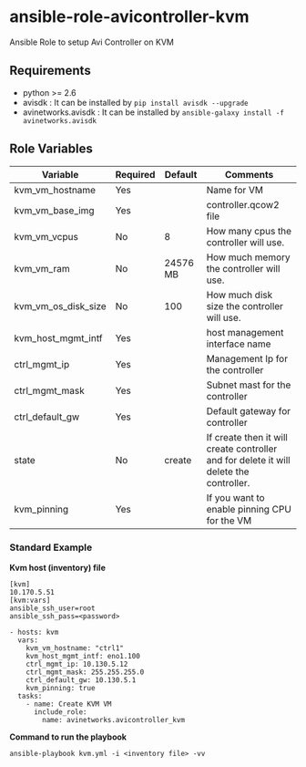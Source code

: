 # ansible-role-avicontroller-kvm
Ansible Role to setup Avi Controller on KVM

Requirements
------------
 - python >= 2.6
 - avisdk : It can be installed by `pip install avisdk --upgrade`
 - avinetworks.avisdk : It can be installed by `ansible-galaxy install -f avinetworks.avisdk` 

Role Variables
--------------

| Variable | Required | Default | Comments |
|----------|----------|---------|----------|
|kvm_vm_hostname|Yes||Name for VM|
|kvm_vm_base_img|Yes||controller.qcow2 file|
|kvm_vm_vcpus|No|8|How many cpus the controller will use.|
|kvm_vm_ram|No|24576 MB|How much memory the controller will use.|
|kvm_vm_os_disk_size|No|100|How much disk size the controller will use.|
|kvm_host_mgmt_intf|Yes||host management interface name|
|ctrl_mgmt_ip|Yes||Management Ip for the controller|
|ctrl_mgmt_mask|Yes||Subnet mast for the controller|
|ctrl_default_gw|Yes||Default gateway for controller|
|state|No|create|If create then it will create controller and for delete it will delete the controller.|
|kvm_pinning|Yes||If you want to enable pinning CPU for the VM|

### Standard Example
<b>Kvm host (inventory) file </b>

```
[kvm]
10.170.5.51
[kvm:vars]
ansible_ssh_user=root
ansible_ssh_pass=<password>
```

```
- hosts: kvm
  vars:
    kvm_vm_hostname: "ctrl1"
    kvm_host_mgmt_intf: eno1.100
    ctrl_mgmt_ip: 10.130.5.12
    ctrl_mgmt_mask: 255.255.255.0
    ctrl_default_gw: 10.130.5.1
    kvm_pinning: true
  tasks:
    - name: Create KVM VM
      include_role:
        name: avinetworks.avicontroller_kvm
```

<b>Command to run the playbook </b>

```
ansible-playbook kvm.yml -i <inventory file> -vv
```
